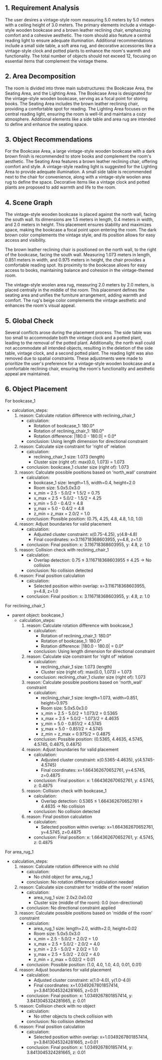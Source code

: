 ## 1. Requirement Analysis
The user desires a vintage-style room measuring 5.0 meters by 5.0 meters with a ceiling height of 3.0 meters. The primary elements include a vintage-style wooden bookcase and a brown leather reclining chair, emphasizing comfort and a cohesive aesthetic. The room should also feature a central reading light to ensure adequate illumination. Additional recommendations include a small side table, a soft area rug, and decorative accessories like a vintage-style clock and potted plants to enhance the room's warmth and functionality. The total number of objects should not exceed 12, focusing on essential items that complement the vintage theme.

## 2. Area Decomposition
The room is divided into three main substructures: the Bookcase Area, the Seating Area, and the Lighting Area. The Bookcase Area is designated for the vintage-style wooden bookcase, serving as a focal point for storing books. The Seating Area includes the brown leather reclining chair, providing a comfortable spot for reading. The Lighting Area focuses on the central reading light, ensuring the room is well-lit and maintains a cozy atmosphere. Additional elements like a side table and area rug are intended to define and enhance the seating space.

## 3. Object Recommendations
For the Bookcase Area, a large vintage-style wooden bookcase with a dark brown finish is recommended to store books and complement the room's aesthetic. The Seating Area features a brown leather reclining chair, offering comfort and style. A vintage-style reading light is suggested for the Lighting Area to provide adequate illumination. A small side table is recommended next to the chair for convenience, along with a vintage-style woolen area rug to define the space. Decorative items like a vintage clock and potted plants are proposed to add warmth and life to the room.

## 4. Scene Graph
The vintage-style wooden bookcase is placed against the north wall, facing the south wall. Its dimensions are 1.5 meters in length, 0.4 meters in width, and 2.0 meters in height. This placement ensures stability and maximizes space, making the bookcase a focal point upon entering the room. The dark brown color complements the vintage style, and its position allows for easy access and visibility.

The brown leather reclining chair is positioned on the north wall, to the right of the bookcase, facing the south wall. Measuring 1.073 meters in length, 0.851 meters in width, and 0.975 meters in height, the chair provides a comfortable reading spot. Its proximity to the bookcase allows for easy access to books, maintaining balance and cohesion in the vintage-themed room.

The vintage-style woolen area rug, measuring 2.0 meters by 2.0 meters, is placed centrally in the middle of the room. This placement defines the seating area and unifies the furniture arrangement, adding warmth and comfort. The rug's beige color complements the vintage aesthetic and enhances the room's visual appeal.

## 5. Global Check
Several conflicts arose during the placement process. The side table was too small to accommodate both the vintage clock and a potted plant, leading to the removal of the potted plant. Additionally, the north wall could not accommodate all intended objects, resulting in the deletion of the side table, vintage clock, and a second potted plant. The reading light was also removed due to spatial constraints. These adjustments were made to prioritize the user's preference for a vintage-style wooden bookcase and a comfortable reclining chair, ensuring the room's functionality and aesthetic appeal are maintained.

## 6. Object Placement
For bookcase_1
- calculation_steps:
    1. reason: Calculate rotation difference with reclining_chair_1
        - calculation:
            - Rotation of bookcase_1: 180.0°
            - Rotation of reclining_chair_1: 180.0°
            - Rotation difference: |180.0 - 180.0| = 0.0°
        - conclusion: Using length dimension for directional constraint
    2. reason: Calculate size constraint for 'right of' relation
        - calculation:
            - reclining_chair_1 size: 1.073 (length)
            - Cluster size (right of): max(0.0, 1.073) = 1.073
        - conclusion: bookcase_1 cluster size (right of): 1.073
    3. reason: Calculate possible positions based on 'north_wall' constraint
        - calculation:
            - bookcase_1 size: length=1.5, width=0.4, height=2.0
            - Room size: 5.0x5.0x3.0
            - x_min = 2.5 - 5.0/2 + 1.5/2 = 0.75
            - x_max = 2.5 + 5.0/2 - 1.5/2 = 4.25
            - y_min = 5.0 - 0.4/2 = 4.8
            - y_max = 5.0 - 0.4/2 = 4.8
            - z_min = z_max = 2.0/2 = 1.0
        - conclusion: Possible position: (0.75, 4.25, 4.8, 4.8, 1.0, 1.0)
    4. reason: Adjust boundaries for valid placement
        - calculation:
            - Adjusted cluster constraint: x(0.75-4.25), y(4.8-4.8)
            - Final coordinates: x=3.116718368603955, y=4.8, z=1.0
        - conclusion: Final position: x: 3.116718368603955, y: 4.8, z: 1.0
    5. reason: Collision check with reclining_chair_1
        - calculation:
            - Overlap detection: 0.75 ≤ 3.116718368603955 ≤ 4.25 → No collision
        - conclusion: No collision detected
    6. reason: Final position calculation
        - calculation:
            - Selected position within overlap: x=3.116718368603955, y=4.8, z=1.0
        - conclusion: Final position: x: 3.116718368603955, y: 4.8, z: 1.0

For reclining_chair_1
- parent object: bookcase_1
    - calculation_steps:
        1. reason: Calculate rotation difference with bookcase_1
            - calculation:
                - Rotation of reclining_chair_1: 180.0°
                - Rotation of bookcase_1: 180.0°
                - Rotation difference: |180.0 - 180.0| = 0.0°
            - conclusion: Using length dimension for directional constraint
        2. reason: Calculate size constraint for 'right of' relation
            - calculation:
                - reclining_chair_1 size: 1.073 (length)
                - Cluster size (right of): max(0.0, 1.073) = 1.073
            - conclusion: reclining_chair_1 cluster size (right of): 1.073
        3. reason: Calculate possible positions based on 'north_wall' constraint
            - calculation:
                - reclining_chair_1 size: length=1.073, width=0.851, height=0.975
                - Room size: 5.0x5.0x3.0
                - x_min = 2.5 - 5.0/2 + 1.073/2 = 0.5365
                - x_max = 2.5 + 5.0/2 - 1.073/2 = 4.4635
                - y_min = 5.0 - 0.851/2 = 4.5745
                - y_max = 5.0 - 0.851/2 = 4.5745
                - z_min = z_max = 0.975/2 = 0.4875
            - conclusion: Possible position: (0.5365, 4.4635, 4.5745, 4.5745, 0.4875, 0.4875)
        4. reason: Adjust boundaries for valid placement
            - calculation:
                - Adjusted cluster constraint: x(0.5365-4.4635), y(4.5745-4.5745)
                - Final coordinates: x=1.664362670652761, y=4.5745, z=0.4875
            - conclusion: Final position: x: 1.664362670652761, y: 4.5745, z: 0.4875
        5. reason: Collision check with bookcase_1
            - calculation:
                - Overlap detection: 0.5365 ≤ 1.664362670652761 ≤ 4.4635 → No collision
            - conclusion: No collision detected
        6. reason: Final position calculation
            - calculation:
                - Selected position within overlap: x=1.664362670652761, y=4.5745, z=0.4875
            - conclusion: Final position: x: 1.664362670652761, y: 4.5745, z: 0.4875

For area_rug_1
- calculation_steps:
    1. reason: Calculate rotation difference with no child
        - calculation:
            - No child object for area_rug_1
        - conclusion: No rotation difference calculation needed
    2. reason: Calculate size constraint for 'middle of the room' relation
        - calculation:
            - area_rug_1 size: 2.0x2.0x0.02
            - Cluster size (middle of the room): 0.0 (non-directional)
        - conclusion: No directional constraint applied
    3. reason: Calculate possible positions based on 'middle of the room' constraint
        - calculation:
            - area_rug_1 size: length=2.0, width=2.0, height=0.02
            - Room size: 5.0x5.0x3.0
            - x_min = 2.5 - 5.0/2 + 2.0/2 = 1.0
            - x_max = 2.5 + 5.0/2 - 2.0/2 = 4.0
            - y_min = 2.5 - 5.0/2 + 2.0/2 = 1.0
            - y_max = 2.5 + 5.0/2 - 2.0/2 = 4.0
            - z_min = z_max = 0.02/2 = 0.01
        - conclusion: Possible position: (1.0, 4.0, 1.0, 4.0, 0.01, 0.01)
    4. reason: Adjust boundaries for valid placement
        - calculation:
            - Adjusted cluster constraint: x(1.0-4.0), y(1.0-4.0)
            - Final coordinates: x=1.0349267801857414, y=3.8413045324281665, z=0.01
        - conclusion: Final position: x: 1.0349267801857414, y: 3.8413045324281665, z: 0.01
    5. reason: Collision check with no object
        - calculation:
            - No other objects to check collision with
        - conclusion: No collision detected
    6. reason: Final position calculation
        - calculation:
            - Selected position within overlap: x=1.0349267801857414, y=3.8413045324281665, z=0.01
        - conclusion: Final position: x: 1.0349267801857414, y: 3.8413045324281665, z: 0.01